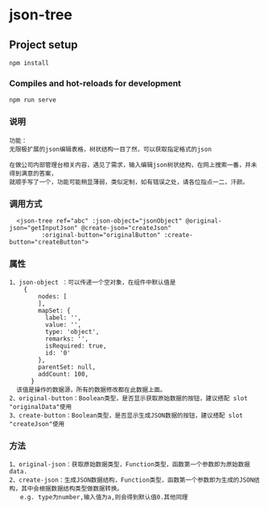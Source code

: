 # json-tree

## Project setup
```
npm install
```

### Compiles and hot-reloads for development
```
npm run serve
```

###  说明
    功能：
    无限极扩展的json编辑表格，树状结构一目了然，可以获取指定格式的json

    在做公司内部管理台相关内容，遇见了需求，输入编辑json树状结构，在网上搜索一番，并未得到满意的答案，
    就顺手写了一个，功能可能稍显薄弱，类似定制，如有错误之处，请各位指点一二，汗颜。

###  调用方式
      <json-tree ref="abc" :json-object="jsonObject" @original-json="getInputJson" @create-json="createJson"
             :original-button="originalButton" :create-button="createButton">
             
### 属性


```
1、json-object ：可以传递一个空对象，在组件中默认值是
    {
        nodes: [
        ],
        mapSet: {
          label: '',
          value: '',
          type: 'object',
          remarks: '',
          isRequired: true,
          id: '0'
        },
        parentSet: null,
        addCount: 100,
      }
  该值是操作的数据源，所有的数据修改都在此数据上面。
2、original-button：Boolean类型，是否显示获取原始数据的按钮，建议搭配 slot "originalData"使用
3、create-button：Boolean类型，是否显示生成JSON数据的按钮，建议搭配 slot "createJson"使用

```

### 方法


```
1、original-json：获取原始数据类型，Function类型，函数第一个参数即为原始数据data.
2、create-json：生成JSON数据结构，Function类型，函数第一个参数即为生成的JSON结构，其中会根据数据结构类型做数据转换。
   e.g. type为number,输入值为a,则会得到默认值0.其他同理


```
